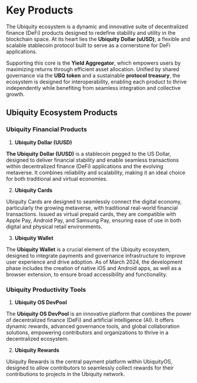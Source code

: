 # Key Products

The Ubiquity ecosystem is a dynamic and innovative suite of decentralized finance (DeFi) products designed to redefine stability and utility in the blockchain space. At its heart lies the **Ubiquity Dollar (uUSD)**, a flexible and scalable stablecoin protocol built to serve as a cornerstone for DeFi applications.&#x20;

Supporting this core is the **Yield Aggregator**, which empowers users by maximizing returns through efficient asset allocation. Unified by shared governance via the **UBQ token** and a sustainable **protocol treasury**, the ecosystem is designed for interoperability, enabling each product to thrive independently while benefiting from seamless integration and collective growth.

## Ubiquity Ecosystem Products

### **Ubiquity** **Financial** **Products**

1. **Ubiquity Dollar (UUSD)**

**The Ubiquity Dollar (UUSD)** is a stablecoin pegged to the US Dollar, designed to deliver financial stability and enable seamless transactions within decentralized finance (DeFi) applications and the evolving metaverse. It combines reliability and scalability, making it an ideal choice for both traditional and virtual economies.

2. **Ubiquity Cards**

Ubiquity Cards are designed to seamlessly connect the digital economy, particularly the growing metaverse, with traditional real-world financial transactions. Issued as virtual prepaid cards, they are compatible with Apple Pay, Android Pay, and Samsung Pay, ensuring ease of use in both digital and physical retail environments.

3. **Ubiquity Wallet**

The **Ubiquity Wallet** is a crucial element of the Ubiquity ecosystem, designed to integrate payments and governance infrastructure to improve user experience and drive adoption. As of March 2024, the development phase includes the creation of native iOS and Android apps, as well as a browser extension, to ensure broad accessibility and functionality.&#x20;



### **Ubiquity** **Productivity** **Tools**

1. **Ubiquity OS DevPool**

The **Ubiquity OS DevPool** is an innovative platform that combines the power of decentralized finance (DeFi) and artificial intelligence (AI). It offers dynamic rewards, advanced governance tools, and global collaboration solutions, empowering contributors and organizations to thrive in a decentralized ecosystem.

2. **Ubiquity Rewards**

Ubiquity Rewards is the central payment platform within UbiquityOS, designed to allow contributors to seamlessly collect rewards for their contributions to projects in the Ubiquity network.
